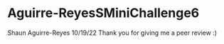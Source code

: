 # Aguirre-ReyesSMiniChallenge6


Shaun Aguirre-Reyes
10/19/22
Thank you for giving me a peer review :)